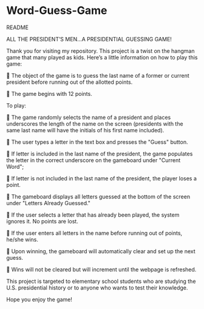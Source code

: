 # Word-Guess-Game
README

ALL THE PRESIDENT’S MEN…A PRESIDENTIAL GUESSING GAME!

Thank you for visiting my repository. This project is a twist on the hangman game that many played as kids.  Here’s a little information on how to play this game:

	The object of the game is to guess the last name of a former or current president before running out of the allotted points. 

	The game begins with 12 points.

To play:

	The game randomly selects the name of a president and places underscores the length of the name on the screen (presidents with the same last name will have the initials of his first name included).

	The user types a letter in the text box and presses the "Guess" button.

	If letter is included in the last name of the president, the game populates the letter in the correct underscore on the gameboard under "Current Word"; 

	If letter is not included in the last name of the president, the player loses a point.

	The gameboard displays all letters guessed at the bottom of the screen under "Letters Already Guessed."

	If the user selects a letter that has already been played, the system ignores it.  No points are lost. 

	If the user enters all letters in the name before running out of points, he/she wins.

	Upon winning, the gameboard will automatically clear and set up the next guess.

	Wins will not be cleared but will increment until the webpage is refreshed.

This project is targeted to elementary school students who are studying the U.S. presidential history or to anyone who wants to test their knowledge.

Hope you enjoy the game!

